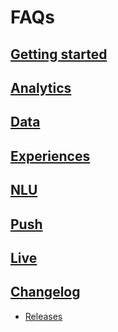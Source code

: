 # FAQs

## [Getting started](/getting_started/getting_started.md)

## [Analytics](analytics/analytics.md)

## [Data](/data/data.md)

## [Experiences](experience/experience.md)

## [NLU](nlu/nlu.md)

## [Push](push/push.md)

## [Live](/live/live.md)

## [Changelog](changelog/changelog.md)

- [Releases](/faq/changelog/releases/releases.md)

